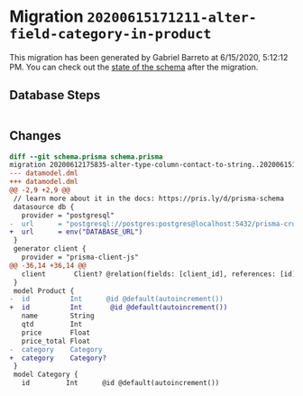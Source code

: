 # Migration `20200615171211-alter-field-category-in-product`

This migration has been generated by Gabriel Barreto at 6/15/2020, 5:12:12 PM.
You can check out the [state of the schema](./schema.prisma) after the migration.

## Database Steps

```sql

```

## Changes

```diff
diff --git schema.prisma schema.prisma
migration 20200612175835-alter-type-column-contact-to-string..20200615171211-alter-field-category-in-product
--- datamodel.dml
+++ datamodel.dml
@@ -2,9 +2,9 @@
 // learn more about it in the docs: https://pris.ly/d/prisma-schema
 datasource db {
   provider = "postgresql"
-  url      = "postgresql://postgres:postgres@localhost:5432/prisma-crud?schema=public"
+  url      = env("DATABASE_URL")
 }
 generator client {
   provider = "prisma-client-js"
@@ -36,14 +36,14 @@
   client       Client? @relation(fields: [client_id], references: [id])
 }
 model Product {
-  id          Int      @id @default(autoincrement())
+  id          Int       @id @default(autoincrement())
   name        String
   qtd         Int
   price       Float
   price_total Float
-  category    Category
+  category    Category?
 }
 model Category {
   id         Int      @id @default(autoincrement())
```


